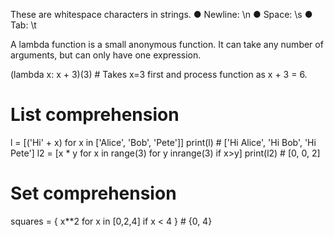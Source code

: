 These are whitespace characters in strings.
● Newline:​ \n
● Space:​ \s 
● Tab:​ \t

A lambda function is a small anonymous function. It can take any number of arguments, but can only have one expression.

(lambda​ x: x + ​3)(3) # Takes x=3 first and process function as x + 3 = 6.

# List comprehension

l = [(​'Hi'​ + x) ​for​ x ​in​ [​'Alice'​, ​'Bob'​, ​'Pete'​]]
print(l) ​# ['Hi Alice', 'Hi Bob', 'Hi Pete']
l2 = [x * y ​for​ x ​in​ range(​3​) ​for​ y ​in​ range(​3​) ​if​ x>y]
print(l2) ​# [0, 0, 2]

# Set comprehension

squares = { x**​2 ​​for​ x ​in​ [​0​,​2​,​4​] ​if​ x < ​4​ } ​# {0, 4}
